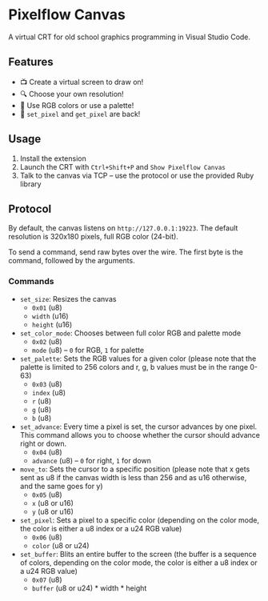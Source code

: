 # Pixelflow Canvas

A virtual CRT for old school graphics programming in Visual Studio Code.

## Features

- 📺 Create a virtual screen to draw on!
- 🔍 Choose your own resolution!
- 🎨 Use RGB colors or use a palette!
- 🧟 `set_pixel` and `get_pixel` are back!

## Usage

1. Install the extension
2. Launch the CRT with `Ctrl+Shift+P` and `Show Pixelflow Canvas`
3. Talk to the canvas via TCP – use the protocol or use the provided Ruby library

## Protocol

By default, the canvas listens on `http://127.0.0.1:19223`. The default resolution is 320x180 pixels, full RGB color (24-bit).

To send a command, send raw bytes over the wire. The first byte is the command, followed by the arguments.

### Commands

- `set_size`: Resizes the canvas
  - `0x01` (u8)
  - `width` (u16)
  - `height` (u16)
- `set_color_mode`: Chooses between full color RGB and palette mode
  - `0x02` (u8)
  - `mode` (u8) – `0` for RGB, `1` for palette
- `set_palette`: Sets the RGB values for a given color (please note that the palette is limited to 256 colors and r, g, b values must be in the range 0-63)
  - `0x03` (u8)
  - `index` (u8)
  - `r` (u8)
  - `g` (u8)
  - `b` (u8)
- `set_advance`: Every time a pixel is set, the cursor advances by one pixel. This command allows you to choose whether the cursor should advance right or down.
  - `0x04` (u8)
  - `advance` (u8) – `0` for right, `1` for down
- `move_to`: Sets the cursor to a specific position (please note that x gets sent as u8 if the canvas width is less than 256 and as u16 otherwise, and the same goes for y)
  - `0x05` (u8)
  - `x` (u8 or u16)
  - `y` (u8 or u16)
- `set_pixel`: Sets a pixel to a specific color (depending on the color mode, the color is either a u8 index or a u24 RGB value)
  - `0x06` (u8)
  - `color` (u8 or u24)
- `set_buffer`: Blits an entire buffer to the screen (the buffer is a sequence of colors, depending on the color mode, the color is either a u8 index or a u24 RGB value)
  - `0x07` (u8)
  - `buffer` (u8 or u24) * width * height